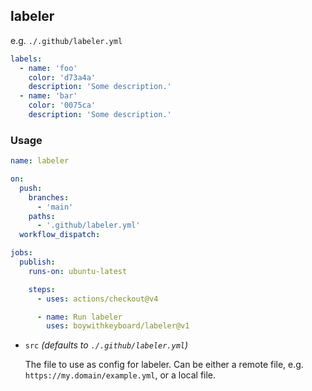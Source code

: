 ## labeler

e.g. `./.github/labeler.yml`

```yaml
labels:
  - name: 'foo'
    color: 'd73a4a'
    description: 'Some description.'
  - name: 'bar'
    color: '0075ca'
    description: 'Some description.'
```

### Usage

```yml
name: labeler

on:
  push:
    branches:
      - 'main'
    paths:
      - '.github/labeler.yml'
  workflow_dispatch:

jobs:
  publish:
    runs-on: ubuntu-latest

    steps:
      - uses: actions/checkout@v4

      - name: Run labeler
        uses: boywithkeyboard/labeler@v1
```

- `src` _(defaults to `./.github/labeler.yml`)_

  The file to use as config for labeler. Can be either a remote file, e.g.
  `https://my.domain/example.yml`, or a local file.
